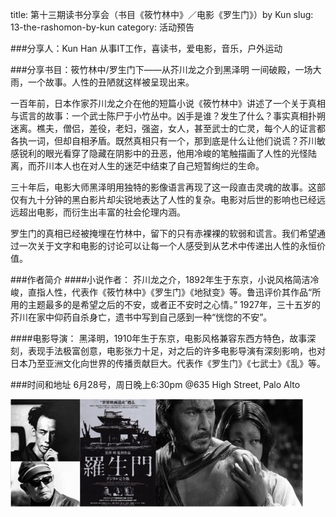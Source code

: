 title: 第十三期读书分享会（书目《筱竹林中》／电影《罗生门》）by Kun
slug: 13-the-rashomon-by-kun
category: 活动预告

###分享人：Kun Han
从事IT工作，喜读书，爱电影，音乐，户外运动

###分享书目：筱竹林中/罗生门下——从芥川龙之介到黑泽明
一间破殿，一场大雨，一个故事。人性的丑陋就这样被呈现出来。
 
一百年前，日本作家芥川龙之介在他的短篇小说《筱竹林中》讲述了一个关于真相与谎言的故事：一个武士陈尸于小竹丛中。凶手是谁？发生了什么？事实真相扑朔迷离。樵夫，僧侣，差役，老妇，强盗，女人，甚至武士的亡灵，每个人的证言都各执一词，但却自相矛盾。既然真相只有一个，那到底是什么让他们说谎？芥川敏感锐利的眼光看穿了隐藏在阴影中的丑恶，他用冷峻的笔触描画了人性的光怪陆离，而芥川本人也在对人生的迷茫中结束了自己短暂绚烂的生命。
 
三十年后，电影大师黑泽明用独特的影像语言再现了这一段直击灵魂的故事。这部仅有九十分钟的黑白影片却尖锐地表达了人性的复杂。电影对后世的影响也已经远远超出电影，而衍生出丰富的社会伦理内涵。
 
罗生门的真相已经被掩埋在竹林中，留下的只有赤裸裸的软弱和谎言。我们希望通过一次关于文字和电影的讨论可以让每一个人感受到从艺术中传递出人性的永恒价值。

###作者简介
####小说作者：
芥川龙之介，1892年生于东京，小说风格简洁冷峻，直指人性，代表作《筱竹林中》《罗生门》《地狱变》等。鲁迅评价其作品“所用的主题最多的是希望之后的不安，或者正不安时之心情。” 1927年，三十五岁的芥川在家中仰药自杀身亡，遗书中写到自己感到一种“恍惚的不安”。
 
####电影导演：
黑泽明，1910年生于东京，电影风格兼容东西方特色，故事深刻，表现手法极富创意，电影张力十足，对之后的许多电影导演有深刻影响，也对日本乃至亚洲文化向世界的传播贡献巨大。代表作《罗生门》《七武士》《乱》等。

###时间和地址
6月28号，周日晚上6:30pm
@635 High Street, Palo Alto

![Image 1 of 2015-06-28](images/rashomen.jpg)
